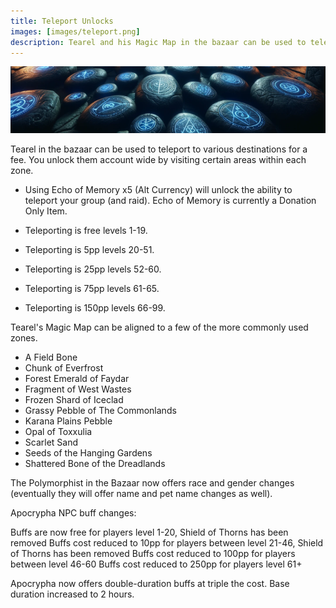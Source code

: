 ```yaml
---
title: Teleport Unlocks
images: [images/teleport.png]
description: Tearel and his Magic Map in the bazaar can be used to teleport to various destinations for a fee.
---
```


![Teleport](images/teleport.png)

Tearel in the bazaar can be used to teleport to various destinations for a fee. You unlock them account wide by visiting certain areas within each zone.

- Using Echo of Memory x5 (Alt Currency) will unlock the ability to teleport your group (and raid). Echo of Memory is currently a Donation Only Item.

- Teleporting is free levels 1-19.
- Teleporting is 5pp levels 20-51.
- Teleporting is 25pp levels 52-60.
- Teleporting is 75pp levels 61-65.
- Teleporting is 150pp levels 66-99.

Tearel's Magic Map can be aligned to a few of the more commonly used zones.

- A Field Bone
- Chunk of Everfrost
- Forest Emerald of Faydar
- Fragment of West Wastes
- Frozen Shard of Iceclad
- Grassy Pebble of The Commonlands
- Karana Plains Pebble
- Opal of Toxxulia
- Scarlet Sand
- Seeds of the Hanging Gardens
- Shattered Bone of the Dreadlands

The Polymorphist in the Bazaar now offers race and gender changes (eventually they will offer name and pet name changes as well).

Apocrypha NPC buff changes:

Buffs are now free for players level 1-20, Shield of Thorns has been removed
Buffs cost reduced to 10pp for players between level 21-46, Shield of Thorns has been removed
Buffs cost reduced to 100pp for players between level 46-60
Buffs cost reduced to 250pp for players level 61+

Apocrypha now offers double-duration buffs at triple the cost. Base duration increased to 2 hours.